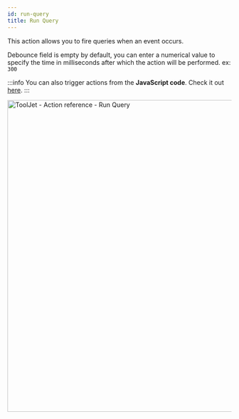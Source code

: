 ```yaml
---
id: run-query
title: Run Query
---
```


This action allows you to fire queries when an event occurs.

Debounce field is empty by default, you can enter a numerical value to specify the time in milliseconds after which the action will be performed. ex: `300`

:::info
You can also trigger actions from the **JavaScript code**. Check it out [here](/docs/how-to/run-actions-from-runjs).
:::

<div style={{textAlign: 'center'}}>

<img className="screenshot-full" src="/img/actions/run-query/run-query2.png" alt="ToolJet - Action reference -  Run Query" width="700" />

</div>